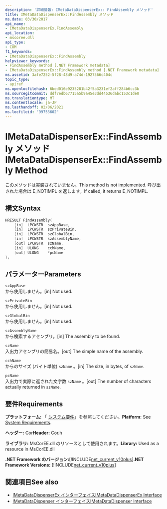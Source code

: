 ```yaml
---
description: '詳細情報: IMetaDataDispenserEx:: FindAssembly メソッド'
title: IMetaDataDispenserEx::FindAssembly メソッド
ms.date: 03/30/2017
api_name:
- IMetaDataDispenserEx.FindAssembly
api_location:
- mscoree.dll
api_type:
- COM
f1_keywords:
- IMetaDataDispenserEx::FindAssembly
helpviewer_keywords:
- FindAssembly method [.NET Framework metadata]
- IMetaDataDispenserEx::FindAssembly method [.NET Framework metadata]
ms.assetid: 3afe7252-5f28-48d9-a74d-1927566c404c
topic_type:
- apiref
ms.openlocfilehash: 6bed016e9235281b42f5a3231ef2aff284b6cc3b
ms.sourcegitcommit: ddf7edb67715a5b9a45e3dd44536dabc153c1de0
ms.translationtype: MT
ms.contentlocale: ja-JP
ms.lasthandoff: 02/06/2021
ms.locfileid: "99753602"
---
```

# <a name="imetadatadispenserexfindassembly-method"></a><span data-ttu-id="835aa-103">IMetaDataDispenserEx::FindAssembly メソッド</span><span class="sxs-lookup"><span data-stu-id="835aa-103">IMetaDataDispenserEx::FindAssembly Method</span></span>

<span data-ttu-id="835aa-104">このメソッドは実装されていません。</span><span class="sxs-lookup"><span data-stu-id="835aa-104">This method is not implemented.</span></span> <span data-ttu-id="835aa-105">呼び出された場合は E_NOTIMPL を返します。</span><span class="sxs-lookup"><span data-stu-id="835aa-105">If called, it returns E_NOTIMPL.</span></span>  
  
## <a name="syntax"></a><span data-ttu-id="835aa-106">構文</span><span class="sxs-lookup"><span data-stu-id="835aa-106">Syntax</span></span>  
  
```cpp  
HRESULT FindAssembly(  
    [in]  LPCWSTR  szAppBase,  
    [in]  LPCWSTR  szPrivateBin,  
    [in]  LPCWSTR  szGlobalBin,  
    [in]  LPCWSTR  szAssemblyName,  
    [out] LPCWSTR  szName,  
    [in]  ULONG    cchName,  
    [out] ULONG    *pcName  
);  
```  
  
## <a name="parameters"></a><span data-ttu-id="835aa-107">パラメーター</span><span class="sxs-lookup"><span data-stu-id="835aa-107">Parameters</span></span>  

 `szAppBase`  
 <span data-ttu-id="835aa-108">から使用しません。</span><span class="sxs-lookup"><span data-stu-id="835aa-108">[in] Not used.</span></span>  
  
 `szPrivateBin`  
 <span data-ttu-id="835aa-109">から使用しません。</span><span class="sxs-lookup"><span data-stu-id="835aa-109">[in] Not used.</span></span>  
  
 `szGlobalBin`  
 <span data-ttu-id="835aa-110">から使用しません。</span><span class="sxs-lookup"><span data-stu-id="835aa-110">[in] Not used.</span></span>  
  
 `szAssemblyName`  
 <span data-ttu-id="835aa-111">から検索するアセンブリ。</span><span class="sxs-lookup"><span data-stu-id="835aa-111">[in] The assembly to be found.</span></span>  
  
 `szName`  
 <span data-ttu-id="835aa-112">入出力アセンブリの簡易名。</span><span class="sxs-lookup"><span data-stu-id="835aa-112">[out] The simple name of the assembly.</span></span>  
  
 `cchName`  
 <span data-ttu-id="835aa-113">からのサイズ (バイト単位) `szName` 。</span><span class="sxs-lookup"><span data-stu-id="835aa-113">[in] The size, in bytes, of `szName`.</span></span>  
  
 `pcName`  
 <span data-ttu-id="835aa-114">入出力で実際に返された文字数 `szName` 。</span><span class="sxs-lookup"><span data-stu-id="835aa-114">[out] The number of characters actually returned in `szName`.</span></span>  
  
## <a name="requirements"></a><span data-ttu-id="835aa-115">要件</span><span class="sxs-lookup"><span data-stu-id="835aa-115">Requirements</span></span>  

 <span data-ttu-id="835aa-116">**プラットフォーム:** 「 [システム要件](../../get-started/system-requirements.md)」を参照してください。</span><span class="sxs-lookup"><span data-stu-id="835aa-116">**Platform:** See [System Requirements](../../get-started/system-requirements.md).</span></span>  
  
 <span data-ttu-id="835aa-117">**ヘッダー:** Cor</span><span class="sxs-lookup"><span data-stu-id="835aa-117">**Header:** Cor.h</span></span>  
  
 <span data-ttu-id="835aa-118">**ライブラリ:** MsCorEE.dll のリソースとして使用されます。</span><span class="sxs-lookup"><span data-stu-id="835aa-118">**Library:** Used as a resource in MsCorEE.dll</span></span>  
  
 <span data-ttu-id="835aa-119">**.NET Framework のバージョン:**[!INCLUDE[net_current_v10plus](../../../../includes/net-current-v10plus-md.md)]</span><span class="sxs-lookup"><span data-stu-id="835aa-119">**.NET Framework Versions:** [!INCLUDE[net_current_v10plus](../../../../includes/net-current-v10plus-md.md)]</span></span>  
  
## <a name="see-also"></a><span data-ttu-id="835aa-120">関連項目</span><span class="sxs-lookup"><span data-stu-id="835aa-120">See also</span></span>

- [<span data-ttu-id="835aa-121">IMetaDataDispenserEx インターフェイス</span><span class="sxs-lookup"><span data-stu-id="835aa-121">IMetaDataDispenserEx Interface</span></span>](imetadatadispenserex-interface.md)
- [<span data-ttu-id="835aa-122">IMetaDataDispenser インターフェイス</span><span class="sxs-lookup"><span data-stu-id="835aa-122">IMetaDataDispenser Interface</span></span>](imetadatadispenser-interface.md)
